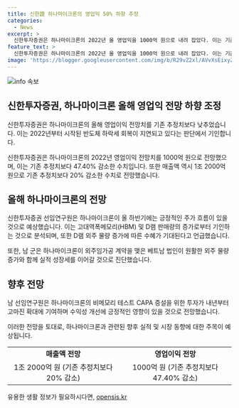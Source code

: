 ```yaml
---
title: 신한證 하나마이크론의 영업익 50% 하향 추정
categories:
  - News
excerpt: >
  신한투자증권은 하나마이크론의 2022년 올 영업익을 1000억 원으로 내려 잡았다. 이는 기존 추정치보다 47.40% 감소한 수치이며, 매출액은 20% 줄여 1조 2000억 원을 예상했다. 남궁현 신한투자증권 선임연구원은 반도체 하락세 회복이 지연되고 있다고 설명했지만, 고대역폭메모리(HBM) 수요와 D램 판매량 증가 등으로 인해 긍정적인 주가 흐름이 예상된다고 강조했다. 외주임가공 계약을 맺은 베트남 법인의 외주 물량 증가와 함께 수익성 개선에 긍정적인 영향을 줄 것으로 전망되고 있다.
feature_text: >
  신한투자증권은 하나마이크론의 2022년 올 영업익을 1000억 원으로 내려 잡았다. 이는 기존 추정치보다 47.40% 감소한 수치이며, 매출액은 20% 줄여 1조 2000억 원을 예상했다. 남궁현 신한투자증권 선임연구원은 반도체 하락세 회복이 지연되고 있다고 설명했지만, 고대역폭메모리(HBM) 수요와 D램 판매량 증가 등으로 인해 긍정적인 주가 흐름이 예상된다고 강조했다. 외주임가공 계약을 맺은 베트남 법인의 외주 물량 증가와 함께 수익성 개선에 긍정적인 영향을 줄 것으로 전망되고 있다.
image: 'https://blogger.googleusercontent.com/img/b/R29vZ2xl/AVvXsEixyZcFfHzMRdzZMjFBmAUKJYCLCGyLL1o632UiGVXcaFdKo_bkvkuCioo0uUKlGfBVcT3P84aROyZIXSBEx3Aw5nCQ3pTgDom1WDC4m8eifvWiAmWEEVb4x6G_l8C0QH225ldMjyaFvpxGEBGNO37VmDTDMHGhJPq73UglMfDca1-0aw/s1600/blogspot.png'
---
```


<p><img src="https://blogger.googleusercontent.com/img/b/R29vZ2xl/AVvXsEixyZcFfHzMRdzZMjFBmAUKJYCLCGyLL1o632UiGVXcaFdKo_bkvkuCioo0uUKlGfBVcT3P84aROyZIXSBEx3Aw5nCQ3pTgDom1WDC4m8eifvWiAmWEEVb4x6G_l8C0QH225ldMjyaFvpxGEBGNO37VmDTDMHGhJPq73UglMfDca1-0aw/s1600/blogspot.png" alt="info 속보" /></p>

<h2 data-ke-size="size26">신한투자증권, 하나마이크론 올해 영업익 전망 하향 조정</h2>

<p>신한투자증권은 하나마이크론의 올해 영업이익 전망치를 기존 추정치보다 낮추었습니다. 이는 2022년부터 시작된 반도체 하락세 회복이 지연되고 있다는 판단에서 기인합니다.</p>

<p data-ke-size="size16">신한투자증권은 하나마이크론의 2022년 영업이익 전망치를 1000억 원으로 전망했으며, 이는 기존 추정치보다 47.40% 감소한 수치입니다. 또한 매출액 역시 1조 2000억 원으로 기존 추정치보다 20% 감소한 수치로 전망했습니다.</p>

<h2 data-ke-size="size24">올해 하나마이크론의 전망</h2>

<p>신한투자증권 선임연구원은 하나마이크론이 올 하반기에는 긍정적인 주가 흐름이 있을 것으로 예상했습니다. 이는 고대역폭메모리(HBM) 및 D램 판매량의 증가로부터 기인하는 것으로 분석되며, 또한 D램 외주 물량 증가에 따른 수혜가 기대된다고 언급했습니다.</p>

<p data-ke-size="size16">또한, 남 군은 하나마이크론이 외주임가공 계약을 맺은 베트남 법인이 원활한 외주 물량 증가와 함께 실적 성장세를 이어갈 것으로 진단했습니다.</p>

<h2 data-ke-size="size24">향후 전망</h2>

<p>남 선임연구원은 하나마이크론의 비메모리 테스트 CAPA 증설을 위한 투자가 내년부터 고마진 확대에 기여하며 수익성 개선에 긍정적인 영향이 있을 것으로 전망했습니다.</p>

<p data-ke-size="size16">이러한 전망을 토대로, 하나마이크론과 관련된 향후 실적 및 시장 동향에 대한 주목이 예상됩니다.</p>

<table>
    <tr>
        <td style="text-align: center; height: 17px;"><b>매출액 전망</b></td>
        <td style="text-align: center; height: 17px;"><b>영업이익 전망</b></td>
    </tr>
    <tr>
        <td style="text-align: center; height: 17px;">1조 2000억 원 (기존 추정치보다 20% 감소)</td>
        <td style="text-align: center; height: 17px;">1000억 원 (기존 추정치보다 47.40% 감소)</td>
    </tr>
</table>

<p data-ke-size="size16"></p>
유용한 생활 정보가 필요하시다면, <a href="https://opensis.kr" rel="dofollow">opensis.kr</a>


